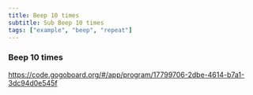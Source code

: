 ```yaml
---
title: Beep 10 times
subtitle: Sub Beep 10 times
tags: ["example", "beep", "repeat"]
---
```


### Beep 10 times

https://code.gogoboard.org/#/app/program/17799706-2dbe-4614-b7a1-3dc94d0e545f